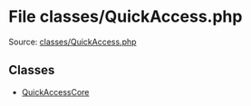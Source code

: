 File classes/QuickAccess.php
=========

Source: [classes/QuickAccess.php](https://github.com/PrestaShop/PrestaShop/blob/1.6.0.6/classes/QuickAccess.php)


Classes
-------

* [QuickAccessCore](class.QuickAccessCore.md)

